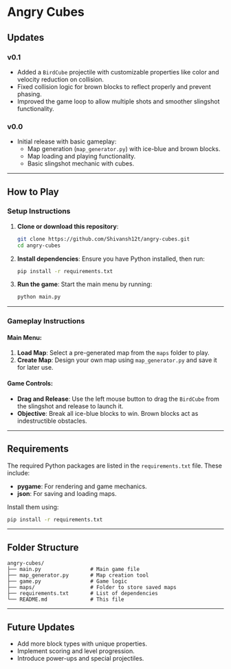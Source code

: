 # Angry Cubes

## **Updates**
### **v0.1**
- Added a `BirdCube` projectile with customizable properties like color and velocity reduction on collision.
- Fixed collision logic for brown blocks to reflect properly and prevent phasing.
- Improved the game loop to allow multiple shots and smoother slingshot functionality.

### **v0.0**
- Initial release with basic gameplay:
  - Map generation (`map_generator.py`) with ice-blue and brown blocks.
  - Map loading and playing functionality.
  - Basic slingshot mechanic with cubes.

---

## **How to Play**

### **Setup Instructions**
1. **Clone or download this repository**:
   ```bash
   git clone https://github.com/Shivansh12t/angry-cubes.git
   cd angry-cubes
   ```

2. **Install dependencies**:
   Ensure you have Python installed, then run:
   ```bash
   pip install -r requirements.txt
   ```

3. **Run the game**:
   Start the main menu by running:
   ```bash
   python main.py
   ```

---

### **Gameplay Instructions**

#### **Main Menu**:
1. **Load Map**: Select a pre-generated map from the `maps` folder to play.
2. **Create Map**: Design your own map using `map_generator.py` and save it for later use.

#### **Game Controls**:
- **Drag and Release**: Use the left mouse button to drag the `BirdCube` from the slingshot and release to launch it.
- **Objective**: Break all ice-blue blocks to win. Brown blocks act as indestructible obstacles.

---

## **Requirements**
The required Python packages are listed in the `requirements.txt` file. These include:
- **pygame**: For rendering and game mechanics.
- **json**: For saving and loading maps.

Install them using:
```bash
pip install -r requirements.txt
```

---

## **Folder Structure**
```
angry-cubes/
├── main.py                # Main game file
├── map_generator.py       # Map creation tool
├── game.py                # Game logic
├── maps/                  # Folder to store saved maps
├── requirements.txt       # List of dependencies
└── README.md              # This file
```

---

## **Future Updates**
- Add more block types with unique properties.
- Implement scoring and level progression.
- Introduce power-ups and special projectiles.

